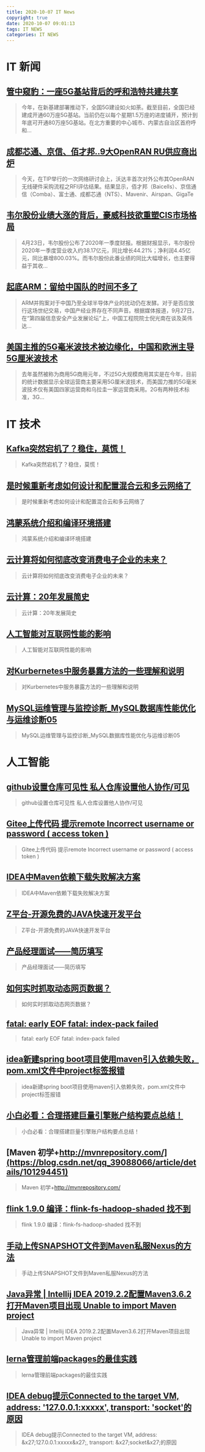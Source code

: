 ```yaml
---
title: 2020-10-07 IT News
copyright: true
date: 2020-10-07 09:01:13
tags: IT NEWS
categories: IT NEWS
---
```

# IT 新闻 
 ## [管中窥豹：一座5G基站背后的呼和浩特共建共享](http://mp.weixin.qq.com/s?src=11&timestamp=1602032405&ver=2629&signature=zFnqQvZ7jBwesZkr7ROLLOpVHrWJPRQ9iXZo1eJYe7LCk5ssjMN9Jc8sh1C*jBuLSmbtsuLQwFynyg8zQEoAWr9F35cWCZfKuZy9wkQqRPEa*oF7An4DWMqeWcLJggq0&new=1)
 > 今年，在新基建部署推动下，全国5G建设如火如荼。截至目前，全国已经建成开通60万座5G基站。当前仍在以每个星期1.5万座的进度铺开，预计到年底可开通80万座5G基站。在北方重要的中心城市、内蒙古自治区首府呼和...
 ## [成都芯通、京信、佰才邦..9大OpenRAN RU供应商出炉](http://mp.weixin.qq.com/s?src=11&timestamp=1602032405&ver=2629&signature=oXT8IPszIYySSPwCRSUQX8zd*U8bha6Fh8glRK8eLbYD8lbmkBSYViuBdXoBcP3m0jl7ha4gDA5PUnGam0pZ07kHsMiwFCur3Nfb0oA7pbf8yTKlo9blfTvpA5kExdB7&new=1)
 > 今天，在TIP举行的一次网络研讨会上，沃达丰首次对外公布其OpenRAN无线硬件采购流程之RFI评估结果。结果显示，佰才邦（Baicells）、京信通信（Comba）、富士通、成都芯通（NTS）、Mavenir、Airspan、GigaTe
 ## [韦尔股份业绩大涨的背后，豪威科技欲重塑CIS市场格局](http://mp.weixin.qq.com/s?src=11&timestamp=1602032405&ver=2629&signature=orL9H5HZzdSjStS4qqlIIOEIrkXNyh7kpmUfuM3EkEqrcKT07HcWJvb0jjj8mcgjoUVlV24BDJXKD2Rzdg261UrLEQyEMQgV36goGiJz6juDtmYTvMQ5aCv9*u0Y3xRj&new=1)
 > 4月23日，韦尔股份公布了2020年一季度财报。根据财报显示，韦尔股份2020年一季度营业收入约38.17亿元，同比增长44.21%；净利润4.45亿元，同比暴增800.03%。而韦尔股份此番业绩的同比大幅增长，也主要得益于其收...
 ## [起底ARM：留给中国队的时间不多了](http://mp.weixin.qq.com/s?src=11&timestamp=1602032405&ver=2629&signature=XsKuvn0meTEOaxQepA0ML1ifW7AoBVjoMfFqf6RvjDfzmJsBSvzWiad6mNGKE*iImfHmOm1U8830ZwYqC3kCrVe-D3ko5RekI0pzocpfl1Bzk7iCD3mv7xfZClKc5Vav&new=1)
 > ARM并购案对于中国乃至全球半导体产业的扰动仍在发酵。对于是否应放行这场世纪交易，中国产经业界存在不同声音。根据媒体报道，9月27日，在“第四届信息安全产业发展论坛”上，中国工程院院士倪光南在谈及英伟达...
 ## [美国主推的5G毫米波技术被边缘化，中国和欧洲主导5G厘米波技术](http://mp.weixin.qq.com/s?src=11&timestamp=1602032405&ver=2629&signature=ivKd9PYDp1pZYuzHuSgOwRGSr-u4dpxIO5W7MtlRyrSgvD4xxgdyIEdLI-uZfbZ73mB1015eVO1rOfD-6t2NpWAV88Y8gpnIcRDcmNZIYr5uYt5PcOjnAL37rhjsG777&new=1)
 > 去年虽然被称为商用5G商用元年，不过5G大规模商用其实是在今年，目前的统计数据显示全球运营商主要采用5G厘米波技术，而美国力推的5G毫米波技术仅有美国四家运营商和乌拉圭一家运营商采用。2G有两种技术标准，3G...
# IT 技术 
 ## [Kafka突然宕机了？稳住，莫慌！](http://developer.51cto.com/art/202009/627671.htm)
 > Kafka突然宕机了？稳住，莫慌！
 ## [是时候重新考虑如何设计和配置混合云和多云网络了](http://cloud.51cto.com/art/202009/627611.htm)
 > 是时候重新考虑如何设计和配置混合云和多云网络了
 ## [鸿蒙系统介绍和编译环境搭建](http://os.51cto.com/art/202009/627665.htm)
 > 鸿蒙系统介绍和编译环境搭建
 ## [云计算将如何彻底改变消费电子企业的未来？](http://cloud.51cto.com/art/202009/627612.htm)
 > 云计算将如何彻底改变消费电子企业的未来？
 ## [云计算：20年发展简史](http://cloud.51cto.com/art/202009/627606.htm)
 > 云计算：20年发展简史
 ## [人工智能对互联网性能的影响](http://ai.51cto.com/art/202009/627592.htm)
 > 人工智能对互联网性能的影响
 ## [对Kurbernetes中服务暴露方法的一些理解和说明](http://developer.51cto.com/art/202009/627599.htm)
 > 对Kurbernetes中服务暴露方法的一些理解和说明
 ## [MySQL运维管理与监控诊断_MySQL数据库性能优化与运维诊断05](http://fellow.51cto.com/art/202008/622832.htm?qd=51ctojrzd)
 > MySQL运维管理与监控诊断_MySQL数据库性能优化与运维诊断05
# 人工智能 
 ## [github设置仓库可见性  私人仓库设置他人协作/可见](https://blog.csdn.net/IT_flying625/article/details/101288908)
 > github设置仓库可见性  私人仓库设置他人协作/可见
 ## [Gitee上传代码 提示remote Incorrect username or password ( access token )](https://blog.csdn.net/YeShenLiaoSuiFeng/article/details/101240396)
 > Gitee上传代码 提示remote Incorrect username or password ( access token )
 ## [IDEA中Maven依赖下载失败解决方案](https://blog.csdn.net/ThinkWon/article/details/101312918)
 > IDEA中Maven依赖下载失败解决方案
 ## [Z平台-开源免费的JAVA快速开发平台](https://blog.csdn.net/qq_38056435/article/details/70212001)
 > Z平台-开源免费的JAVA快速开发平台
 ## [产品经理面试——简历填写](https://blog.csdn.net/qq_41536104/article/details/101310465)
 > 产品经理面试——简历填写
 ## [如何实时抓取动态网页数据？](https://blog.csdn.net/BAZHUAYUdata/article/details/101269912)
 > 如何实时抓取动态网页数据？
 ## [fatal: early EOF fatal: index-pack failed](https://blog.csdn.net/m0_37886429/article/details/101278059)
 > fatal: early EOF fatal: index-pack failed
 ## [idea新建spring boot项目使用maven引入依赖失败，pom.xml文件中project标签报错](https://blog.csdn.net/weixin_43665271/article/details/101274533)
 > idea新建spring boot项目使用maven引入依赖失败，pom.xml文件中project标签报错
 ## [小白必看：合理搭建巨量引擎账户结构要点总结！](https://blog.csdn.net/suisuiwang/article/details/101313916)
 > 小白必看：合理搭建巨量引擎账户结构要点总结！
 ## [Maven 初学+http://mvnrepository.com/](https://blog.csdn.net/qq_39088066/article/details/101294451)
 > Maven 初学+http://mvnrepository.com/
 ## [flink 1.9.0 编译：flink-fs-hadoop-shaded 找不到](https://blog.csdn.net/qq_21383435/article/details/101293031)
 > flink 1.9.0 编译：flink-fs-hadoop-shaded 找不到
 ## [手动上传SNAPSHOT文件到Maven私服Nexus的方法](https://blog.csdn.net/zazzh007/article/details/101272511)
 > 手动上传SNAPSHOT文件到Maven私服Nexus的方法
 ## [Java异常 | Intellij IDEA 2019.2.2配置Maven3.6.2打开Maven项目出现 Unable to import Maven project](https://blog.csdn.net/itanping/article/details/101024299)
 > Java异常 | Intellij IDEA 2019.2.2配置Maven3.6.2打开Maven项目出现 Unable to import Maven project
 ## [lerna管理前端packages的最佳实践](https://blog.csdn.net/qq_37653449/article/details/101241968)
 > lerna管理前端packages的最佳实践
 ## [IDEA debug提示Connected to the target VM, address: '127.0.0.1:xxxxx', transport: 'socket'的原因](https://blog.csdn.net/SunFlowerXT/article/details/101274034)
 > IDEA debug提示Connected to the target VM, address: &x27;127.0.0.1:xxxxx&x27;, transport: &x27;socket&x27;的原因

    